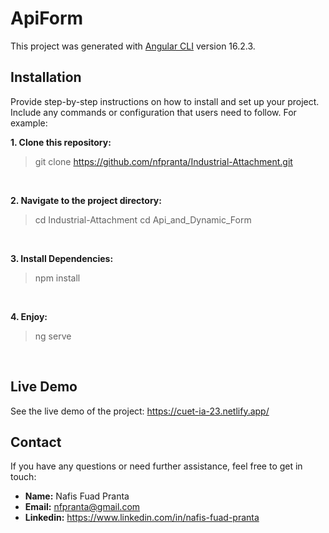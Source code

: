 # ApiForm

This project was generated with [Angular CLI](https://github.com/angular/angular-cli) version 16.2.3.

## Installation

Provide step-by-step instructions on how to install and set up your project. Include any commands or configuration that users need to follow. For example:

**1. Clone this repository:** <br> 
> git clone https://github.com/nfpranta/Industrial-Attachment.git 
<br>

**2. Navigate to the project directory:** <br>

> cd Industrial-Attachment 
> cd Api_and_Dynamic_Form
 

<br>

**3. Install Dependencies:** <br> 
 
> npm install


<br>

**4. Enjoy:** <br> 
  
> ng serve 
 
<br>

## Live Demo

See the live demo of the project: https://cuet-ia-23.netlify.app/

## Contact

If you have any questions or need further assistance, feel free to get in touch:

- **Name:** Nafis Fuad Pranta
- **Email:** nfpranta@gmail.com
- **Linkedin:** https://www.linkedin.com/in/nafis-fuad-pranta
